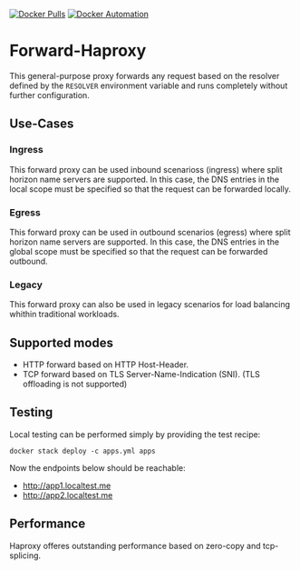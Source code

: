 
[![Docker Pulls](https://img.shields.io/docker/pulls/flavioaiello/forward-haproxy.svg)](https://hub.docker.com/r/flavioaiello/forward-haproxy/)
[![Docker Automation](
https://img.shields.io/docker/automated/flavioaiello/forward-haproxy.svg)](https://hub.docker.com/r/flavioaiello/forward-haproxy/)

# Forward-Haproxy
This general-purpose proxy forwards any request based on the resolver defined by the `RESOLVER` environment variable and runs completely without further configuration.

## Use-Cases

### Ingress
This forward proxy can be used inbound scenarioss (ingress) where split horizon name servers are supported. In this case, the DNS entries in the local scope must be specified so that the request can be forwarded locally.

### Egress
This forward proxy can be used in outbound scenarios (egress) where split horizon name servers are supported. In this case, the DNS entries in the global scope must be specified so that the request can be forwarded outbound.

### Legacy
This forward proxy can also be used in legacy scenarios for load balancing whithin traditional workloads.

## Supported modes
- HTTP forward based on HTTP Host-Header.
- TCP forward based on TLS Server-Name-Indication (SNI). (TLS offloading is not supported)

## Testing
Local testing can be performed simply by providing the test recipe:
```
docker stack deploy -c apps.yml apps
```

Now the endpoints below should be reachable:
- http://app1.localtest.me
- http://app2.localtest.me

## Performance
Haproxy offeres outstanding performance based on zero-copy and tcp-splicing.

